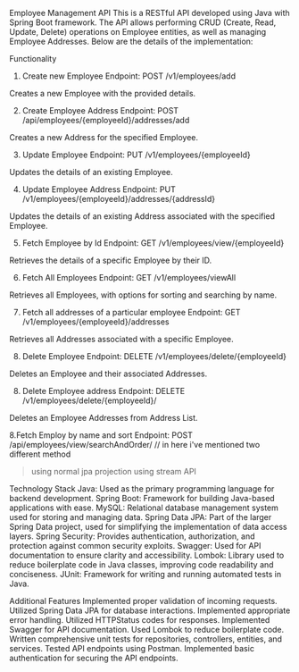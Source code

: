 Employee Management API
This is a RESTful API developed using Java with Spring Boot framework. The API allows performing CRUD (Create, Read, Update, Delete) 
operations on Employee entities, as well as managing Employee Addresses. Below are the details of the implementation:

Functionality
1. Create new Employee
Endpoint: POST /v1/employees/add

Creates a new Employee with the provided details.

2. Create Employee Address
Endpoint: POST /api/employees/{employeeId}/addresses/add

Creates a new Address for the specified Employee.

3. Update Employee
Endpoint: PUT /v1/employees/{employeeId}

Updates the details of an existing Employee.

4. Update Employee Address
Endpoint: PUT /v1/employees/{employeeId}/addresses/{addressId}

Updates the details of an existing Address associated with the specified Employee.

5. Fetch Employee by Id
Endpoint: GET /v1/employees/view/{employeeId}

Retrieves the details of a specific Employee by their ID.

6. Fetch All Employees
Endpoint: GET /v1/employees/viewAll

Retrieves all Employees, with options for sorting and searching by name.

7. Fetch all addresses of a particular employee
Endpoint: GET /v1/employees/{employeeId}/addresses

Retrieves all Addresses associated with a specific Employee.

8. Delete Employee
Endpoint: DELETE /v1/employees/delete/{employeeId}

Deletes an Employee and their associated Addresses.

8. Delete Employee address
Endpoint: DELETE /v1/employees/delete/{employeeId}/

Deletes an Employee Addresses from Address List.

8.Fetch Employ by name and sort
Endpoint: POST /api/employees/view/searchAndOrder/
// in here i've mentioned two different method 
> using normal jpa projection
> using stream API 

Technology Stack
Java: Used as the primary programming language for backend development.
Spring Boot: Framework for building Java-based applications with ease.
MySQL: Relational database management system used for storing and managing data.
Spring Data JPA: Part of the larger Spring Data project, used for simplifying the implementation of data access layers.
Spring Security: Provides authentication, authorization, and protection against common security exploits.
Swagger: Used for API documentation to ensure clarity and accessibility.
Lombok: Library used to reduce boilerplate code in Java classes, improving code readability and conciseness.
JUnit: Framework for writing and running automated tests in Java.


Additional Features
Implemented proper validation of incoming requests.
Utilized Spring Data JPA for database interactions.
Implemented appropriate error handling.
Utilized HTTPStatus codes for responses.
Implemented Swagger for API documentation.
Used Lombok to reduce boilerplate code.
Written comprehensive unit tests for repositories, controllers, entities, and services.
Tested API endpoints using Postman.
Implemented basic authentication for securing the API endpoints.


